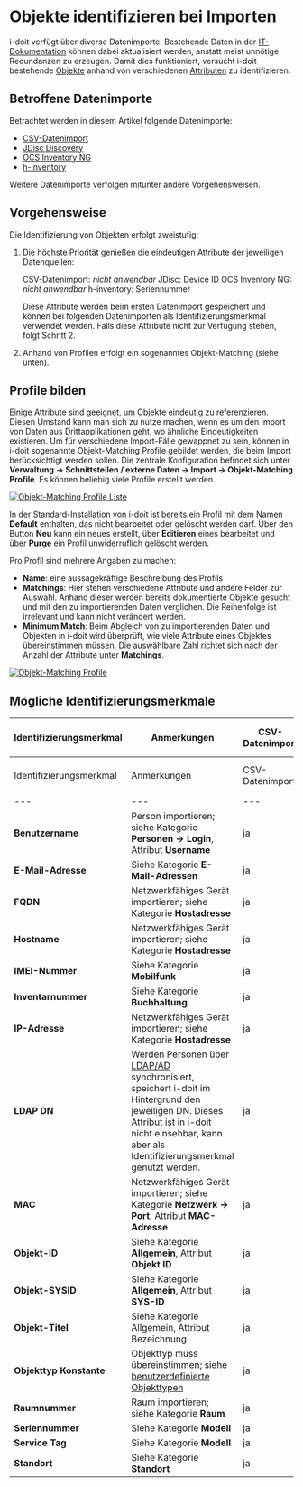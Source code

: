# Objekte identifizieren bei Importen

i-doit verfügt über diverse Datenimporte. Bestehende Daten in der [IT-Dokumentation](../glossar.md) können dabei aktualisiert werden, anstatt meist unnötige Redundanzen zu erzeugen. Damit dies funktioniert, versucht i-doit bestehende [Objekte](../grundlagen/struktur-it-dokumentation.md) anhand von verschiedenen [Attributen](../grundlagen/struktur-it-dokumentation.md) zu identifizieren.

## Betroffene Datenimporte

Betrachtet werden in diesem Artikel folgende Datenimporte:

*   [CSV-Datenimport](csv-datenimport/index.md)
*   [JDisc Discovery](jdisc-discovery.md)
*   [OCS Inventory NG](../i-doit-pro-add-ons/ocs-inventory-ng.md)
*   [h-inventory](h-inventory.md)

Weitere Datenimporte verfolgen mitunter andere Vorgehensweisen.

## Vorgehensweise

Die Identifizierung von Objekten erfolgt zweistufig:

1.  Die höchste Priorität genießen die eindeutigen Attribute der jeweiligen Datenquellen:

    CSV-Datenimport: _nicht anwendbar_
    JDisc: Device ID
    OCS Inventory NG: _nicht anwendbar_
    h-inventory: Seriennummer

    Diese Attribute werden beim ersten Datenimport gespeichert und können bei folgenden Datenimporten als Identifizierungsmerkmal verwendet werden. Falls diese Attribute nicht zur Verfügung stehen, folgt Schritt 2.

2.  Anhand von Profilen erfolgt ein sogenanntes Objekt-Matching (siehe unten).

## Profile bilden

Einige Attribute sind geeignet, um Objekte [eindeutig zu referenzieren](../grundlagen/eindeutige-referenzierungen.md). Diesen Umstand kann man sich zu nutze machen, wenn es um den Import von Daten aus Drittapplikationen geht, wo ähnliche Eindeutigkeiten existieren. Um für verschiedene Import-Fälle gewappnet zu sein, können in i-doit sogenannte Objekt-Matching Profile gebildet werden, die beim Import berücksichtigt werden sollen. Die zentrale Konfiguration befindet sich unter **Verwaltung → Schnittstellen / externe Daten → Import → Objekt-Matching Profile**. Es können beliebig viele Profile erstellt werden.

[![Objekt-Matching Profile Liste](../assets/images/de/daten-konsolidieren/objekt-import/1-obji.png)](../assets/images/de/daten-konsolidieren/objekt-import/1-obji.png)

In der Standard-Installation von i-doit ist bereits ein Profil mit dem Namen **Default** enthalten, das nicht bearbeitet oder gelöscht werden darf. Über den Button **Neu** kann ein neues erstellt, über **Editieren** eines bearbeitet und über **Purge** ein Profil unwiderruflich gelöscht werden.

Pro Profil sind mehrere Angaben zu machen:

*   **Name**: eine aussagekräftige Beschreibung des Profils
*   **Matchings**: Hier stehen verschiedene Attribute und andere Felder zur Auswahl. Anhand dieser werden bereits dokumentierte Objekte gesucht und mit den zu importierenden Daten verglichen. Die Reihenfolge ist irrelevant und kann nicht verändert werden.
*   **Minimum Match**: Beim Abgleich von zu importierenden Daten und Objekten in i-doit wird überprüft, wie viele Attribute eines Objektes übereinstimmen müssen. Die auswählbare Zahl richtet sich nach der Anzahl der Attribute unter **Matchings**.

[![Objekt-Matching Profile](../assets/images/de/daten-konsolidieren/objekt-import/2-obji.png)](../assets/images/de/daten-konsolidieren/objekt-import/2-obji.png)

## Mögliche Identifizierungsmerkmale

| Identifizierungsmerkmal | Anmerkungen | CSV-Datenimport | JDisc | OCS Inventory NG | h-inventory |
| --- | --- | --- | --- | --- | --- |
| Identifizierungsmerkmal | Anmerkungen | CSV-Datenimport | JDisc | OCS Inventory NG | h-inventory |
| --- | --- | --- | --- | --- | --- |
| **Benutzername** | Person importieren; siehe Kategorie **Personen → Login**, Attribut **Username** | ja  | nein | nein | nein |
| **E-Mail-Adresse** | Siehe Kategorie **E-Mail-Adressen** | ja  | nein | nein | nein |
| **FQDN** | Netzwerkfähiges Gerät importieren; siehe Kategorie **Hostadresse** | ja  | ja  | ja  | ja  |
| **Hostname** | Netzwerkfähiges Gerät importieren; siehe Kategorie **Hostadresse** | ja  | ja  | ja  | ja  |
| **IMEI-Nummer** | Siehe Kategorie **Mobilfunk** | ja  | nein | nein | nein |
| **Inventarnummer** | Siehe Kategorie **Buchhaltung** | ja  | nein | nein | nein |
| **IP-Adresse** | Netzwerkfähiges Gerät importieren; siehe Kategorie **Hostadresse** | ja  | ja  | nein | nein |
| **LDAP DN** | Werden Personen über [LDAP/AD](../automatisierung-und-integration/ldap-verzeichnis/index.md) synchronisiert, speichert i-doit im Hintergrund den jeweiligen DN. Dieses Attribut ist in i-doit nicht einsehbar, kann aber als Identifizierungsmerkmal genutzt werden. | ja  | nein | nein | nein |
| **MAC** | Netzwerkfähiges Gerät importieren; siehe Kategorie **Netzwerk → Port**, Attribut **MAC-Adresse** | ja  | ja  | ja  | ja  |
| **Objekt-ID** | Siehe Kategorie **Allgemein**, Attribut **Objekt ID** | ja  | nein | nein | nein |
| **Objekt-SYSID** | Siehe Kategorie **Allgemein**, Attribut **SYS-ID** | ja  | nein | nein | nein |
| **Objekt-Titel** | Siehe Kategorie Allgemein, Attribut Bezeichnung | ja  | ja  | ja  | ja  |
| **Objekttyp Konstante** | Objekttyp muss übereinstimmen; siehe [benutzerdefinierte Objekttypen](../grundlagen/benutzerdefinierte-objekttypen.md) | ja  | nein | ja  | nein |
| **Raumnummer** | Raum importieren; siehe Kategorie **Raum** | ja  | nein | nein | nein |
| **Seriennummer** | Siehe Kategorie **Modell** | ja  | ja  | ja  | ja  |
| **Service Tag** | Siehe Kategorie **Modell** | ja  | nein | nein | nein |
| **Standort** | Siehe Kategorie **Standort** | ja  | nein | nein | nein |

